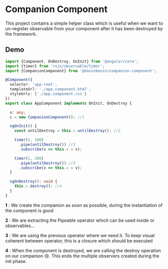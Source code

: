 # Companion Component

This project contains a simple helper class which is useful when we want to un-register observable from your component after it has been destroyed by the framework.

## Demo

```ts
import {Component, OnDestroy, OnInit} from '@angular/core';
import {timer} from 'rxjs/observable/timer';
import {CompanionComponent} from '@davinkevin/companion-component';

@Component({
  selector: 'app-root',
  templateUrl: './app.component.html',
  styleUrls: ['./app.component.css']
})
export class AppComponent implements OnInit, OnDestroy {

  v: any;
  c = new CompanionComponent(); //1

  ngOnInit() {
    const untilDestroy = this.c.untilDestroy(); //2

    timer(1, 100)
      .pipe(untilDestroy()) //3
      .subscribe(v => this.v = v);

    timer(1, 200)
      .pipe(untilDestroy()) //3
      .subscribe(v => this.v = v);
  }

  ngOnDestroy(): void {
    this.c.destroy(); //4
  }
}
```

**1** : We create the companion as soon as possible, during the instantiation of the component is good

**2** : We are extracting the Pipeable operator which can be used inside or observables...

**3** : We are using the previous operator where we need it. To keep visual coherent between operator, this is a closure which should be executed

**4** : When the component is destroyed, we are calling the destroy operation on our companion 😢. This ends the multiple observers created during the init phase.

  

